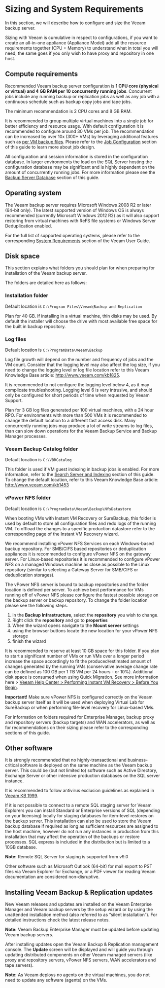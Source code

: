 # Sizing and System Requirements

In this section, we will describe how to configure and size the Veeam backup server.

Sizing with Veeam is cumulative in respect to configurations, if you want to create an all-in-one appliance (Appliance Model) add all the resource requirements together (CPU + Memory) to understand what in total you will need, the same goes if you only wish to have proxy and repository in one host.

## Compute requirements
Recommended Veeam backup server configuration is **1 CPU core (physical or virtual) and 4 GB RAM per 10 concurrently running jobs**. Concurrent jobs include any running backup or replication jobs as well as any job with a continuous schedule such as backup copy jobs and tape jobs.

The minimum recommendation is 2 CPU cores and 8 GB RAM.

It is recommended to group multiple virtual machines into a single job for better efficiency and resource usage. With default configuration it is recommended to configure around 30 VMs per job. The recommendation can be increased by over 10x (300+ VMs) by leveraging additional features such as [per VM backup files](./repository_planning_pervm.md). Please refer to the [Job Configuration](../job_configuration/backup_job.md) section of this guide to learn more about job design.

All configuration and session information is stored in the configuration database. In larger environments the load on the SQL Server hosting the configuration database may be significant and is highly dependent on the amount of concurrently running jobs. For more information please see the [Backup Server Database](./backup_server_database.md) section of this guide.

## Operating system
The Veeam backup server requires Microsoft Windows 2008 R2 or later (64-bit only).
The latest supported version of Windows OS is always recommended (currently
Microsoft Windows 2012 R2) as it will also support restoring from virtual
machines with ReFS file systems or Windows Server Deduplication enabled.

For the full list of supported operating systems,
please refer to the corresponding [System Requirements](https://helpcenter.veeam.com/backup/vsphere/system_requirements.html#backup_server)
section of the Veeam User Guide.

## Disk space
This section explains what folders you should plan for when preparing
for installation of the Veeam backup server.

The folders are detailed here as follows:

### Installation folder
Default location is `C:\Program Files\Veeam\Backup and Replication`

Plan for 40 GB. If installing in a virtual machine, thin disks may be used. By default the installer will choose the drive with most available free space for the built in backup repository.

### Log files
Default location is `C:\ProgramData\Veeam\Backup`

Log file growth will depend on the number and frequency of jobs and the VM count. Consider that the logging level may also affect the log size, if you need to change the logging level or log file location refer to this Veeam Knowledge Base article: <http://www.veeam.com/kb1825>.

It is recommended to not configure the logging level below 4, as it may complicate troubleshooting. Logging level 6 is very intrusive, and should only be configured for short periods of time when requested by Veeam Support.

Plan for 3 GB log files generated per 100 virtual machines, with a 24 hour RPO. For environments with more than 500 VMs it is recommended to change the default location to a different fast access disk. Many concurrently running jobs may produce a lot of write streams to log files, than can slow down operations for the Veeam Backup Service and Backup Manager processes.

### Veeam Backup Catalog folder
Default location is `C:\VBRCatalog`

This folder is used if VM guest indexing in backup jobs is enabled. For more information, refer to the [Search Server and Indexing](resource_planning/search_server_and_indexing.md) section of this guide. To change the default location, refer to this Veeam Knowledge Base article: <http://www.veeam.com/kb1453>

### vPower NFS folder
Default location is `C:\ProgramData\Veeam\Backup\NfsDatastore`

When booting VMs with Instant VM Recovery or SureBackup, this folder is used by default to store all configuration files and redo logs of the running VM. To offload the changes to a specific production datastore refer to the corresponding page of the Instant VM Recovery wizard.

We recommend installing vPower NFS Services on each Windows-based backup repository. For SMB/CIFS based repositories or deduplication appliances it is recommended to configure vPower NFS on the gateway server. For Linux-based repositories it is recommended to configure vPower NFS on a managed Windows machine as close as possible to the Linux repository (similar to selecting a Gateway Server for SMB/CIFS or deduplication storages).

The vPower NFS server is bound to backup repositories and the folder location is defined per server. To achieve best performance for VMs running off of vPower NFS please configure the fastest possible storage on the backup server or backup repository. To change the folder location  please see the following steps.

1. in the **Backup Infrastructure**, select the **repository** you wish to change.
2. Right click the **repository** and go to **properties**
3. When the wizard opens navigate to the **Mount server** settings
4. using the browser buttons locate the new location for your vPower NFS storage
5. finish the wizard

It is recommended to reserve at least 10 GB space for this folder. If you plan to start a significant number of VMs or run VMs over a longer period  increase the space accordingly to fit the produced/estimated amount of changes generated by the running VMs (conservative average change rate can be defined as 100 GB per 1 TB VM per 24 hours - or 10%). Additional disk space is consumed when using Quick Migration. See more information here > [Veeam Help Center > Performing Instant VM Recovery > Before You Begin](https://helpcenter.veeam.com/backup/vsphere/instant_recovery_before_you_begin.html).

**Important!** Make sure vPower NFS is configured correctly on the Veeam backup server itself as it will be used when deploying Virtual Lab for SureBackup or when performing file-level recovery for Linux-based VMs.

For information on folders required for Enterprise Manager, backup proxy and repository servers (backup targets) and WAN accelerators, as well as for recommendations on their sizing please refer to the corresponding sections of this guide.

## Other software

It is strongly recommended that no highly-transactional and business-critical software is deployed on the same machine as the Veeam backup server. This could be (but not limited to) software such as Active Directory, Exchange Server or other intensive production databases on the SQL server instance.

It is recommended to follow antivirus exclusion guidelines as explained in [Veeam KB 1999](https://www.veeam.com/kb1999).

If it is not possible to connect to a remote SQL staging server for Veeam Explorers you can install Standard or Enterprise versions of SQL (depending on your licensing) locally for staging databases for item-level restores on the backup server. This installation can also be used to store the Veeam backup database if required as long as sufficient resources are assigned to the host machine, however do not run any instances in production from this installation that may affect the operation of the backups or restore processes. SQL express is included in the distribution but is limited to a 10GB database.

**Note:** Remote SQL Server for staging is supported from v9.0

Other software such as Microsoft Outlook (64-bit) for mail export to PST files via Veeam Explorer for Exchange, or a PDF viewer for reading Veeam documentation are considered non-disruptive.

## Installing Veeam Backup & Replication updates

New Veeam releases and updates are installed on the Veeam
Enterprise Manager and Veeam backup servers by the setup wizard or by using
the unattended installation method (also referred to as “silent installation”). For detailed instructions check the latest release notes.

**Note:** Veeam Backup Enterprise Manager must be updated before updating Veeam backup servers.

After installing updates open the Veeam Backup & Replication management console. The **Update** screen will be displayed and will guide
you through updating distributed components on other Veeam managed servers (like proxy and repository servers, vPower NFS servers, WAN accelerators
and tape servers).

**Note:** As Veeam deploys no agents on the virtual machines, you do
not need to update any software (agents) on the VMs.
